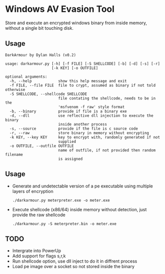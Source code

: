 # Windows AV Evasion Tool

Store and execute an encrypted windows binary from inside memory, without a single bit touching disk.

## Usage

```
DarkArmour by Dylan Halls (v0.2)

usage: darkarmour.py [-h] [-f FILE] [-S SHELLCODE] [-b] [-d] [-s] [-r]
                     [-k KEY] [-o OUTFILE]

optional arguments:
  -h, --help            show this help message and exit
  -f FILE, --file FILE  file to crypt, assumed as binary if not told otherwise
  -S SHELLCODE, --shellcode SHELLCODE
                        file contating the shellcode, needs to be in the
                        'msfvenom -f raw' style format
  -b, --binary          provide if file is a binary exe
  -d, --dll             use reflective dll injection to execute the binary
                        inside another process
  -s, --source          provide if the file is c source code
  -r, --raw             store binary in memory without encrypting
  -k KEY, --key KEY     key to encrypt with, randomly generated if not
                        supplied
  -o OUTFILE, --outfile OUTFILE
                        name of outfile, if not provided then random filename
                        is assigned
```

## Usage

- Generate and undetectable version of a pe executable using multiple layers of encryption

      ./darkarmour.py meterpreter.exe -o meter.exe

- Execute shellcode (x86/64) inside memory without detection, just provide the raw shellcode

      ./darkarmour.py -S meterpreter.bin -o meter.exe

## TODO

  - Intergrate into PowerUp
  - Add support for flags s,r,k
  - Run shellcode option, use dll inject to do it in diffrent process
  - Load pe image over a socket so not stored inside the binary
